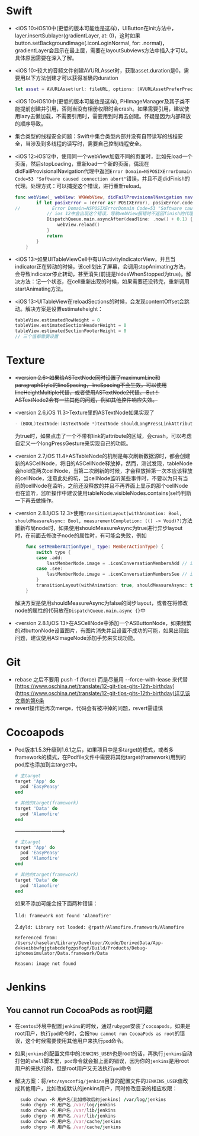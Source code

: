 # Swift

* <iOS 10>iOS10中(更低的版本可能也是这样)，UIButton在init方法中，layer.insertSublayer(gradientLayer, at: 0)，这时如果button.setBackgroundImage(.iconLoginNormal, for: .normal)，gradientLayer会显示在最上层，需要在layoutSubviews方法中插入才可以。具体原因需要在深入了解。

* <iOS 10>较大的音频文件创建AVURLAsset时，获取asset.duration是0，需要用以下方法创建才可以获得准确的duration

  ```swift
  let asset = AVURLAsset(url: fileURL, options: [AVURLAssetPreferPreciseDurationAndTimingKey: NSNumber(value: true)])
  ```

* <iOS 10>iOS10中(更低的版本可能也是这样), PHImageManager及其子类不能提前创建并引用，否则当没有相册权限时会crash。如果需要引用，建议使用lazy去懒加载，不需要引用时，需要用到时再去创建。怀疑是因为内部释放的顺序导致。

* 集合类型的线程安全问题：Swift中集合类型内部并没有自带读写的线程安全，当涉及到多线程的读写时，需要自己控制线程安全。

* <iOS 12>iOS12中，使用同一个webView加载不同的页面时，比如先load一个页面，然后stopLoading，重新load一个新的页面，偶现在didFailProvisionalNavigation代理中返回`Error Domain=NSPOSIXErrorDomain Code=53 "Software caused connection abort"`错误，并且不走didFinish的代理。处理方式：可以捕捉这个错误，进行重新reload。

  ```swift
  func webView(_ webView: WKWebView, didFailProvisionalNavigation navigation: WKNavigation!, withError error: Error) {
          if let posixError = (error as? POSIXError), posixError.code == .ECONNABORTED {
  //            Error Domain=NSPOSIXErrorDomain Code=53 "Software caused connection abort"
              // ios 12中会出现这个错误，导致webView报错时不返回finish的代理，导致UI一直转菊花中
              DispatchQueue.main.asyncAfter(deadline: .now() + 0.1) {
                  webView.reload()
              }
              return
          }
      }
  ```

* <iOS 13>如果UITableViewCell中有UIActivityIndicatorView，并且当indicator正在转动的时候，该cell划出了屏幕，会调用stopAnimating方法，会导致indicator停止转动，甚至消失(前提是hidesWhenStopped为true)。解决方法：记一个状态，在cell重新出现的时候，如果需要还没转完，重新调用startAnimating方法。

* <iOS 13>UITableView在reloadSections的时候，会发现contentOffset会跳动。解决方案是设置estimateheight：

  ```swift
  tableView.estimatedRowHeight = 0
  tableView.estimatedSectionHeaderHeight = 0
  tableView.estimatedSectionFooterHeight = 0
  // 三个值都需要设置
  ```

# Texture

* ~~<version 2.6>如果给ASTextNode同时设置了maximumLine和paragraphStyle的lineSpacing，lineSpacing不会生效，可以使用lineHeightMultiple代替，或者使用ASTextNode2代替。
  But！ASTextNode2会有一些其他的问题，例如其他控件响应失效。~~

* <version 2.6,iOS 11.3>Texture里的ASTextNode如果实现了

  ```swift
  - (BOOL)textNode:(ASTextNode *)textNode shouldLongPressLinkAttribute:(NSString *)attribute value:(id)value atPoint:(CGPoint)point;
  ```

  为true时，如果点击了一个不带有link的attribute的区域，会crash。可以考虑自定义一个longPressGesture来实现自己的功能。

* <version 2.7,iOS 11.4>ASTableNode的机制是每次刷新数据源时，都会创建新的ASCellNode，将旧的ASCellNode释放掉，然而，测试发现，tableNode会hold住两次cellNode，当第二次刷新的时候，才会释放掉第一次本应该释放的cellNode，注意此处的坑，当cellNode监听某些事件时，不要以为只有当前的cellNode在监听，之前还没释放的并且不再界面上显示的那个cellNode也在监听，监听操作中建议使用tableNode.visibleNodes.contains(self)判断一下再去做操作。

* <version 2.8.1,iOS 12.3>使用`transitionLayout(withAnimation: Bool, shouldMeasureAsync: Bool, measurementCompletion: (() -> Void)?)`方法重新布局node时，如果使用shouldMeasureAsync为true进行异步layout时，在前面去修改子node的属性时，有可能会失败，例如

  ```swift
      func setMemberActionType(_ type: MemberActionType) {
          switch type {
          case .add:
              lastMemberNode.image = .iconConversationMembersAdd // image的修改可能会失败
          case .see:
              lastMemberNode.image = .iconConversationMembersSee // image的修改可能会失败
          }
          transitionLayout(withAnimation: true, shouldMeasureAsync: true, measurementCompletion: nil)
      }
  ```

  解决方案是使用shouldMeasureAsync为false的同步layout，或者在将修改node的属性的代码放在`DispatchQueue.main.async {}`中
  
* <version 2.8.1,iOS 13>在ASCellNode中添加一个ASButtonNode，如果频繁的对buttonNode设置图片，有图片消失并且设置不成功的可能，如果出现此问题，建议使用ASImageNode添加手势来实现功能。

# Git

* rebase 之后不要用 push -f (force) 而是尽量用 --force-with-lease 来代替
  [https://www.oschina.net/translate/12-git-tips-gits-12th-birthday](https://www.oschina.net/translate/12-git-tips-gits-12th-birthday)详见该文章的第6条
* revert操作后再次merge，代码会有被冲掉的问题，revert需谨慎

# Cocoapods

* Pod版本1.5.3升级到1.6.1之后，如果项目中是多target的模式，或者多framework的模式，在Podfile文件中需要将其他target(framework)用到的pod库也添加到主target中。

  ```ruby
  # 主target
  target 'App' do
    pod 'EasyPeasy'
  end
  
  # 其他的target(framework)
  target 'Data' do
    pod 'Alamofire'
  end
  ```

  ——————————>

  ```ruby
  # 主target
  target 'App' do 
    pod 'EasyPeasy'
    pod 'Alamofire'
  end
  
  # 其他的target(framework)
  target 'Data' do
    pod 'Alamofire'
  end
  ```

  如果不添加可能会报下面两种错误：

  1.`ld: framework not found 'Alamofire'`

  2.`dyld: Library not loaded: @rpath/Alamofire.framework/Alamofire`

    `Referenced from: /Users/chaselan/Library/Developer/Xcode/DerivedData/App-dxkseibbwfgjgtabcdefgzpsfogf/Build/Products/Debug-iphonesimulator/Data.framework/Data`

   `Reason: image not found`
  
# Jenkins

## You cannot run CocoaPods as root问题

* 在`centos`环境中配置`jenkins`的时候，通过`rubygem`安装了`cocoapods`，如果是root用户，执行`pod`命令时，会报`You cannot run CocoaPods as root`的错误，这个时候需要使用其他用户来执行`pod`命令。
  
* 如果`jenkins`的配置文件中的`JENKINS_USER`也是root的话，再执行`jenkins`自动打包的`shell`脚本里，`pod`命令就会报上面的错误，因为你的`jenkins`是用root用户的来执行的，但是root用户又无法执行`pod`命令
  
* 解决方案：将`/etc/sysconfig/jenkins`目录的配置文件的`JENKINS_USER`值改成其他用户，比如改成默认的jenkins用户，同时修改目录的相应权限：
  
  ```ruby
    sudo chown -R 用户名(比如修改后的jenkins) /var/log/jenkins
    sudo chgrp -R 用户名 /var/log/jenkins
    sudo chown -R 用户名 /var/lib/jenkins 
    sudo chgrp -R 用户名 /var/lib/jenkins
    sudo chown -R 用户名 /var/cache/jenkins
    sudo chgrp -R 用户名 /var/cache/jenkins
  ```
  
    